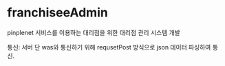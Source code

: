 # franchiseeAdmin

pinplenet 서비스를 이용하는 대리점을 위한 대리점 관리 시스템 개발

통신: 서버 단 was와 통신하기 위해 requsetPost 방식으로 json 데이터 파싱하여 통신.
